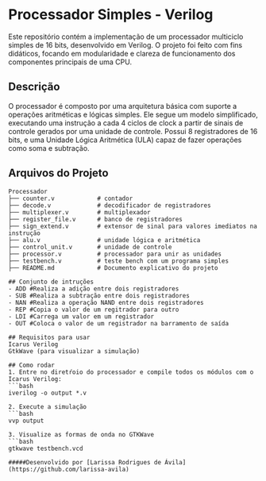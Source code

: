 # Processador Simples - Verilog
Este repositório contém a implementação de um processador multiciclo simples de 16 bits, desenvolvido em Verilog. O projeto foi feito com fins didáticos, focando em modularidade e clareza de funcionamento dos componentes principais de uma CPU.


## Descrição
O processador é composto por uma arquitetura básica com suporte a operações aritméticas e lógicas simples. Ele segue um modelo simplificado, executando uma instrução a cada 4 ciclos de clock a partir de sinais de controle gerados por uma unidade de controle. Possui 8 registradores de 16 bits, e uma Unidade Lógica Aritmética (ULA) capaz de fazer operações como soma e subtração.


## Arquivos do Projeto
```text
Processador
├── counter.v            # contador
├── decode.v             # decodificador de registradores
├── multiplexer.v        # multiplexador
├── register_file.v      # banco de registradores
├── sign_extend.v        # extensor de sinal para valores imediatos na instrução
├── alu.v                # unidade lógica e aritmética
├── control_unit.v       # unidade de controle
├── processor.v          # processador para unir as unidades
├── testbench.v          # teste bench com um programa simples
├── README.md            # Documento explicativo do projeto

## Conjunto de intruções
- ADD #Realiza a adição entre dois registradores
- SUB #Realiza a subtração entre dois registradores
- NAN #Realiza a operação NAND entre dois registradores
- REP #Copia o valor de um regitrador para outro
- LDI #Carrega um valor em um registrador
- OUT #Coloca o valor de um registrador na barramento de saída

## Requisitos para usar
Icarus Verilog
GtkWave (para visualizar a simulação)

## Como rodar
1. Entre no diretŕoio do processador e compile todos os módulos com o Icarus Verilog:
```bash
iverilog -o output *.v

2. Execute a simulação
```bash
vvp output

3. Visualize as formas de onda no GTKWave
```bash
gtkwave testbench.vcd

#####Desenvolvido por [Larissa Rodrigues de Ávila](https://github.com/larissa-avila)



